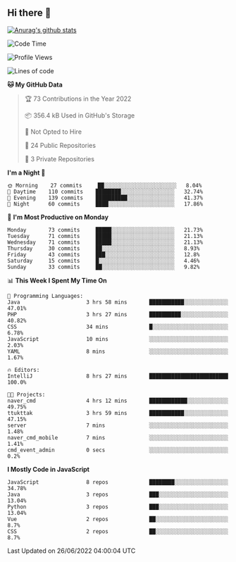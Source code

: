 ## Hi there 👋

[![Anurag's github stats](https://github-readme-stats.vercel.app/api?username=Songwonseok)](https://github.com/anuraghazra/github-readme-stats)



<!--START_SECTION:waka-->
![Code Time](http://img.shields.io/badge/Code%20Time-1%2C581%20hrs%202%20mins-blue)

![Profile Views](http://img.shields.io/badge/Profile%20Views-0-blue)

![Lines of code](https://img.shields.io/badge/From%20Hello%20World%20I%27ve%20Written-3%20Million%20lines%20of%20code-blue)

**🐱 My GitHub Data** 

> 🏆 73 Contributions in the Year 2022
 > 
> 📦 356.4 kB Used in GitHub's Storage 
 > 
> 🚫 Not Opted to Hire
 > 
> 📜 24 Public Repositories 
 > 
> 🔑 3 Private Repositories  
 > 
**I'm a Night 🦉** 

```text
🌞 Morning    27 commits     ██░░░░░░░░░░░░░░░░░░░░░░░   8.04% 
🌆 Daytime    110 commits    ████████░░░░░░░░░░░░░░░░░   32.74% 
🌃 Evening    139 commits    ██████████░░░░░░░░░░░░░░░   41.37% 
🌙 Night      60 commits     ████░░░░░░░░░░░░░░░░░░░░░   17.86%

```
📅 **I'm Most Productive on Monday** 

```text
Monday       73 commits     █████░░░░░░░░░░░░░░░░░░░░   21.73% 
Tuesday      71 commits     █████░░░░░░░░░░░░░░░░░░░░   21.13% 
Wednesday    71 commits     █████░░░░░░░░░░░░░░░░░░░░   21.13% 
Thursday     30 commits     ██░░░░░░░░░░░░░░░░░░░░░░░   8.93% 
Friday       43 commits     ███░░░░░░░░░░░░░░░░░░░░░░   12.8% 
Saturday     15 commits     █░░░░░░░░░░░░░░░░░░░░░░░░   4.46% 
Sunday       33 commits     ██░░░░░░░░░░░░░░░░░░░░░░░   9.82%

```


📊 **This Week I Spent My Time On** 

```text
💬 Programming Languages: 
Java                     3 hrs 58 mins       ███████████░░░░░░░░░░░░░░   47.01% 
PHP                      3 hrs 27 mins       ██████████░░░░░░░░░░░░░░░   40.82% 
CSS                      34 mins             █░░░░░░░░░░░░░░░░░░░░░░░░   6.78% 
JavaScript               10 mins             ░░░░░░░░░░░░░░░░░░░░░░░░░   2.03% 
YAML                     8 mins              ░░░░░░░░░░░░░░░░░░░░░░░░░   1.67%

🔥 Editors: 
IntelliJ                 8 hrs 27 mins       █████████████████████████   100.0%

🐱‍💻 Projects: 
naver_cmd                4 hrs 12 mins       ████████████░░░░░░░░░░░░░   49.75% 
ttukttak                 3 hrs 59 mins       ███████████░░░░░░░░░░░░░░   47.15% 
server                   7 mins              ░░░░░░░░░░░░░░░░░░░░░░░░░   1.48% 
naver_cmd_mobile         7 mins              ░░░░░░░░░░░░░░░░░░░░░░░░░   1.41% 
cmd_event_admin          0 secs              ░░░░░░░░░░░░░░░░░░░░░░░░░   0.2%

```

**I Mostly Code in JavaScript** 

```text
JavaScript               8 repos             ████████░░░░░░░░░░░░░░░░░   34.78% 
Java                     3 repos             ███░░░░░░░░░░░░░░░░░░░░░░   13.04% 
Python                   3 repos             ███░░░░░░░░░░░░░░░░░░░░░░   13.04% 
Vue                      2 repos             ██░░░░░░░░░░░░░░░░░░░░░░░   8.7% 
CSS                      2 repos             ██░░░░░░░░░░░░░░░░░░░░░░░   8.7%

```



 Last Updated on 26/06/2022 04:00:04 UTC
<!--END_SECTION:waka-->
